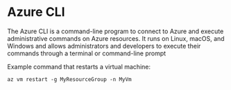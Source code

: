 # Azure CLI

The Azure CLI is a command-line program to connect to Azure and execute administrative commands on Azure resources. It runs on Linux, macOS, and Windows and allows administrators and developers to execute their commands through a terminal or command-line prompt



Example command that restarts a virtual machine:

```
az vm restart -g MyResourceGroup -n MyVm
```



